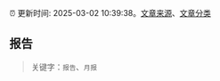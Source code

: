:alarm_clock: 更新时间: 2025-03-02 10:39:38。[文章来源](/README.md)、[文章分类](/TAGS.md)

## 报告


> 关键字：`报告`、`月报`



